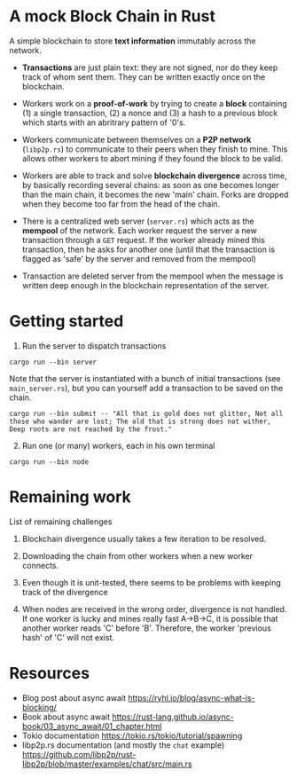 # A mock Block Chain in Rust

A simple blockchain to store **text information** immutably across the network.

- **Transactions** are just plain text: they are not signed, nor do they keep track of whom sent them. They can be written exactly once on the blockchain.

- Workers work on a **proof-of-work** by trying to create a **block** containing (1) a single transaction, (2) a nonce and (3) a hash to a previous block which starts with an abritrary pattern of '0's.

- Workers communicate between themselves on a **P2P network** (`libp2p.rs`) to communicate to their peers when they finish to mine. This allows other workers to abort mining if they found the block to be valid.

- Workers are able to track and solve **blockchain divergence** across time, by basically recording several chains: as soon as one becomes longer than the main chain, it becomes the new 'main' chain. Forks are dropped when they become too far from the head of the chain.

- There is a centralized web server (`server.rs`) which acts as the **mempool** of the network. Each worker request the server a new transaction through a `GET` request. If the worker already mined this transaction, then he asks for another one (until that the transaction is flagged as 'safe' by the server and removed from the mempool)

- Transaction are deleted server from the mempool when the message is written deep enough in the blockchain representation of the server.

# Getting started

1. Run the server to dispatch transactions

```console
cargo run --bin server
```

Note that the server is instantiated with a bunch of initial transactions (see `main_server.rs`), but you can yourself add a transaction to be saved on the chain.

```console
cargo run --bin submit -- "All that is gold does not glitter, Not all those who wander are lost; The old that is strong does not wither, Deep roots are not reached by the frost."
```

2. Run one (or many) workers, each in his own terminal

```console
cargo run --bin node
```

# Remaining work 

List of remaining challenges

1. Blockchain divergence usually takes a few iteration to be resolved.

2. Downloading the chain from other workers when a new worker connects.

3. Even though it is unit-tested, there seems to be problems with keeping track of the divergence

4. When nodes are received in the wrong order, divergence is not handled. If one worker is lucky and mines really fast A->B->C, it is possible that another worker reads 'C' before 'B'. Therefore, the worker 'previous hash' of 'C' will not exist.

# Resources

- Blog post about async await https://ryhl.io/blog/async-what-is-blocking/
- Book about async await https://rust-lang.github.io/async-book/03_async_await/01_chapter.html
- Tokio documentation https://tokio.rs/tokio/tutorial/spawning
- libp2p.rs documentation (and mostly the `chat` example) https://github.com/libp2p/rust-libp2p/blob/master/examples/chat/src/main.rs

